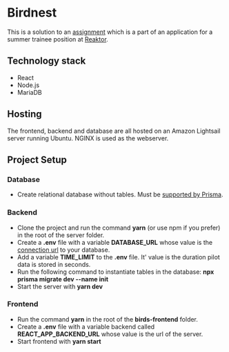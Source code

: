 # Birdnest
This is a solution to an [assignment](https://assignments.reaktor.com/birdnest/?_gl=1*pr88w8*_ga*MTExMDQ1MDgwNC4xNjczNTk1MjQ3*_ga_DX023XT0SX*MTY3Mzk0MzEyNS45LjEuMTY3Mzk0MzkwNi41Ny4wLjA) which is a part of an application for a summer trainee position at [Reaktor](https://www.reaktor.com/).

## Technology stack
- React
- Node.js
- MariaDB

## Hosting
The frontend, backend and database are all hosted on an Amazon Lightsail server running Ubuntu. NGINX is used as the webserver.

## Project Setup
### Database
- Create relational database without tables. Must be [supported by Prisma](https://www.prisma.io/docs/reference/database-reference/supported-databases).

### Backend
- Clone the project and run the command **yarn** (or use npm if you prefer) in the root of the server folder.
- Create a **.env** file with a variable **DATABASE_URL** whose value is the [connection url](https://www.prisma.io/docs/reference/database-reference/connection-urls) to your database.
- Add a variable **TIME_LIMIT** to the **.env** file. It' value is the duration pilot data is stored in seconds.
- Run the following command to instantiate tables in the database:
**npx prisma migrate dev --name init**
- Start the server with **yarn dev**

### Frontend
- Run the command **yarn** in the root of the **birds-frontend** folder.
- Create a **.env** file with a variable backend called **REACT_APP_BACKEND_URL** whose value is the url of the server.
- Start frontend with **yarn start**
